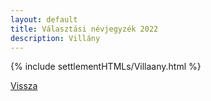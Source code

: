 ```yaml
---
layout: default
title: Választási névjegyzék 2022
description: Villány
---
```


{% include settlementHTMLs/Villaany.html %}

[Vissza](../)